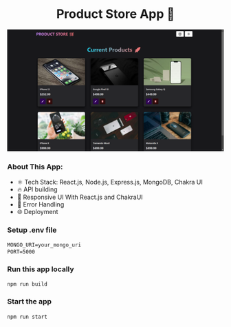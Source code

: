 <h1 align="center">Product Store App 🚀</h1>

![Demo App](/frontend/public/demo.png)

### About This App:

- ⚛️ Tech Stack: React.js, Node.js, Express.js, MongoDB, Chakra UI
- 🔥 API building
- 📱 Responsive UI With React.js and ChakraUI
- 🐞 Error Handling
- 🌐 Deployment

### Setup .env file

```shell
MONGO_URI=your_mongo_uri
PORT=5000
```

### Run this app locally

```shell
npm run build
```

### Start the app

```shell
npm run start
```
